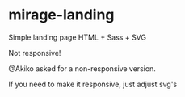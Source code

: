 # mirage-landing
Simple landing page HTML + Sass + SVG

Not responsive!

@Akiko asked for a non-responsive version.

If you need to make it responsive, just adjust svg's
